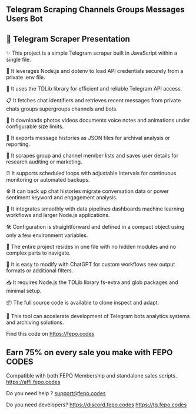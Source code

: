 Telegram Scraping Channels Groups Messages Users Bot
----------------------
## 🚀 Telegram Scraper Presentation
✨ This project is a simple Telegram scraper built in JavaScript within a single file.

🔑 It leverages Node.js and dotenv to load API credentials securely from a private .env file.

🤖 It uses the TDLib library for efficient and reliable Telegram API access.

📋 It fetches chat identifiers and retrieves recent messages from private chats groups supergroups channels and bots.

📸 It downloads photos videos documents voice notes and animations under configurable size limits.

📂 It exports message histories as JSON files for archival analysis or reporting.

👥 It scrapes group and channel member lists and saves user details for research auditing or marketing.

⏰ It supports scheduled loops with adjustable intervals for continuous monitoring or automated backups.

⚙️ It can back up chat histories migrate conversation data or power sentiment keyword and engagement analysis.

🔗 It integrates smoothly with data pipelines dashboards machine learning workflows and larger Node.js applications.

🛠️ Configuration is straightforward and defined in a compact object using only a few environment variables.

📄 The entire project resides in one file with no hidden modules and no complex parts to navigate.

🤖 It is easy to modify with ChatGPT for custom workflows new output formats or additional filters.

📥 It requires Node.js the TDLib library fs-extra and glob packages and minimal setup.

📦 The full source code is available to clone inspect and adapt.

🌟 This tool can accelerate development of Telegram bots analytics systems and archiving solutions.

Find this code on https://fepo.codes

## Earn 75% on every sale you make with FEPO CODES
Compatible with both FEPO Membership and standalone sales scripts.
https://affi.fepo.codes

Do you need help ?
support@fepo.codes

Do you need developers?
https://discord.fepo.codes
https://tg.fepo.codes
